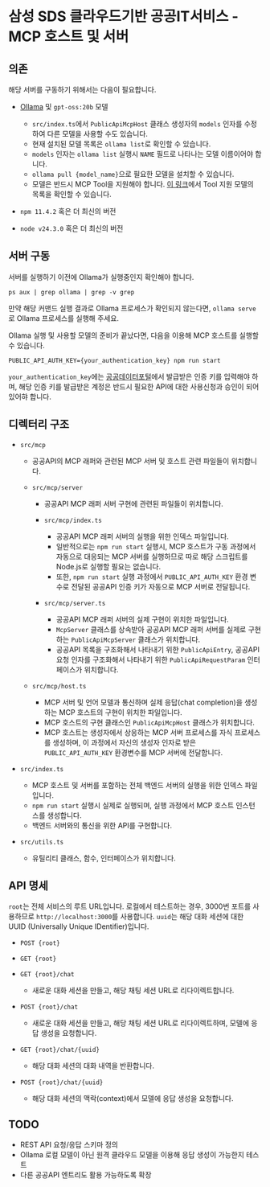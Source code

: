 # 삼성 SDS 클라우드기반 공공IT서비스 - MCP 호스트 및 서버

## 의존

해당 서버를 구동하기 위해서는 다음이 필요합니다.

-   [Ollama](https://ollama.com) 및 `gpt-oss:20b` 모델

    -   `src/index.ts`에서 `PublicApiMcpHost` 클래스 생성자의 `models` 인자를 수정하여 다른 모델을 사용할 수도 있습니다.
    -   현재 설치된 모델 목록은 `ollama list`로 확인할 수 있습니다.
    -   `models` 인자는 `ollama list` 실행시 `NAME` 필드로 나타나는 모델 이름이어야 합니다.
    -   `ollama pull {model_name}`으로 필요한 모델을 설치할 수 있습니다.
    -   모델은 반드시 MCP Tool을 지원해야 합니다. [이 링크](https://ollama.com/search?c=tools)에서 Tool 지원 모델의 목록을 확인할 수 있습니다.

-   `npm 11.4.2` 혹은 더 최신의 버전
-   `node v24.3.0` 혹은 더 최신의 버전

## 서버 구동

서버를 실행하기 이전에 Ollama가 실행중인지 확인해야 합니다.

```
ps aux | grep ollama | grep -v grep
```

만약 해당 커맨드 실행 결과로 Ollama 프로세스가 확인되지 않는다면, `ollama serve`로 Ollama 프로세스를 실행해 주세요.

Ollama 실행 및 사용할 모델의 준비가 끝났다면, 다음을 이용해 MCP 호스트를 실행할 수 있습니다.

```
PUBLIC_API_AUTH_KEY={your_authentication_key} npm run start
```

`your_authentication_key`에는 [공공데이터포털](http://www.data.go.kr)에서 발급받은 인증 키를 입력해야 하며, 해당 인증 키를 발급받은 계정은 반드시 필요한 API에 대한 사용신청과 승인이 되어있어햐 합니다.

## 디렉터리 구조

-   `src/mcp`

    -   공공API의 MCP 래퍼와 관련된 MCP 서버 및 호스트 관련 파일들이 위치합니다.

    *   `src/mcp/server`

        -   공공API MCP 래퍼 서버 구현에 관련된 파일들이 위치합니다.

        *   `src/mcp/index.ts`

            -   공공API MCP 래퍼 서버의 실행을 위한 인덱스 파일입니다.
            -   일반적으로는 `npm run start` 실행시, MCP 호스트가 구동 과정에서 자동으로 대응되는 MCP 서버를 실행하므로 따로 해당 스크립트를 Node.js로 실행할 필요는 없습니다.
            -   또한, `npm run start` 실행 과정에서 `PUBLIC_API_AUTH_KEY` 환경 변수로 전달된 공공API 인증 키가 자동으로 MCP 서버로 전달됩니다.

        *   `src/mcp/server.ts`
            -   공공API MCP 래퍼 서버의 실제 구현이 위치한 파일입니다.
            -   `McpServer` 클래스를 상속받아 공공API MCP 래퍼 서버를 실제로 구현하는 `PublicApiMcpServer` 클래스가 위치합니다.
            -   공공API 목록을 구조화해서 나타내기 위한 `PublicApiEntry`, 공공API 요청 인자를 구조화해서 나타내기 위한 `PublicApiRequestParam` 인터페이스가 위치합니다.

    *   `src/mcp/host.ts`
        -   MCP 서버 및 언어 모델과 통신하며 실제 응답(chat completion)을 생성하는 MCP 호스트의 구현이 위치한 파일입니다.
        -   MCP 호스트의 구현 클래스인 `PublicApiMcpHost` 클래스가 위치합니다.
        -   MCP 호스트는 생성자에서 상응하는 MCP 서버 프로세스를 자식 프로세스를 생성하며, 이 과정에서 자신의 생성자 인자로 받은 `PUBLIC_API_AUTH_KEY` 환경변수를 MCP 서버에 전달합니다.

-   `src/index.ts`

    -   MCP 호스트 및 서버를 포함하는 전체 백엔드 서버의 실행을 위한 인덱스 파일입니다.
    -   `npm run start` 실행시 실제로 실행되며, 실행 과정에서 MCP 호스트 인스턴스를 생성합니다.
    -   백엔드 서버와의 통신을 위한 API를 구현합니다.

-   `src/utils.ts`
    -   유틸리티 클래스, 함수, 인터페이스가 위치합니다.

## API 명세

`root`는 전체 서비스의 루트 URL입니다. 로컬에서 테스트하는 경우, 3000번 포트를 사용하므로 `http://localhost:3000`를
사용합니다. `uuid`는 해당 대화 세션에 대한 UUID (Universally Unique IDentifier)입니다.

-   `POST {root}`
-   `GET {root}`

-   `GET {root}/chat`

    -   새로운 대화 세션을 만들고, 해당 채팅 세션 URL로 리다이렉트합니다.

-   `POST {root}/chat`

    -   새로운 대화 세션을 만들고, 해당 채팅 세션 URL로 리다이렉트하며, 모델에 응답 생성을 요청합니다.

-   `GET {root}/chat/{uuid}`

    -   해당 대화 세션의 대화 내역을 반환합니다.

-   `POST {root}/chat/{uuid}`

    -   해당 대화 세션의 맥락(context)에서 모델에 응답 생성을 요청합니다.

## TODO

-   REST API 요청/응답 스키마 정의
-   Ollama 로컬 모델이 아닌 원격 클라우드 모델을 이용해 응답 생성이 가능한지 테스트
-   다른 공공API 엔트리도 활용 가능하도록 확장
